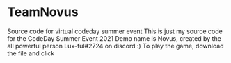 # TeamNovus
Source code for virtual codeday summer event
This is just my source code for the CodeDay Summer Event 2021
Demo name is Novus, created by the all powerful person Lux-ful#2724 on discord :)
To play the game, download the file and click

